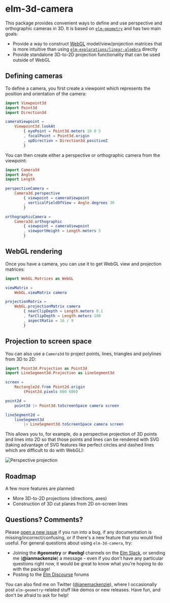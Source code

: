 # elm-3d-camera

This package provides convenient ways to define and use perspective and
orthographic cameras in 3D. It is based on [`elm-geometry`](http://package.elm-lang.org/packages/ianmackenzie/elm-geometry/latest)
and has two main goals:

  - Provide a way to construct [WebGL](https://package.elm-lang.org/packages/elm-explorations/webgl/latest/)
    model/view/projection matrices that is more intuitive than using
    [`elm-explorations/linear-algebra`](http://package.elm-lang.org/packages/elm-explorations/linear-algebra/latest)
    directly
  - Provide standalone 3D-to-2D projection functionality that can be used
    outside of WebGL

## Defining cameras

To define a camera, you first create a viewpoint which represents the position
and orientation of the camera:

```elm
import Viewpoint3d
import Point3d
import Direction3d

cameraViewpoint =
    Viewpoint3d.lookAt
        { eyePoint = Point3d.meters 10 0 5
        , focalPoint = Point3d.origin
        , upDirection = Direction3d.positiveZ
        }
```

You can then create either a perspective or orthographic camera from the
viewpoint:

```elm
import Camera3d
import Angle
import Length

perspectiveCamera =
    Camera3d.perspective
        { viewpoint = cameraViewpoint
        , verticalFieldOfView = Angle.degrees 30
        }

orthographicCamera =
    Camera3d.orthographic
        { viewpoint = cameraViewpoint
        , viewportHeight = Length.meters 5
        }
```

## WebGL rendering

Once you have a camera, you can use it to get WebGL view and projection
matrices:

```elm
import WebGL.Matrices as WebGL

viewMatrix =
    WebGL.viewMatrix camera

projectionMatrix =
    WebGL.projectionMatrix camera
        { nearClipDepth = Length.meters 0.1
        , farClipDepth = Length.meters 100
        , aspectRatio = 16 / 9
        }
```

## Projection to screen space

You can also use a `Camera3d` to project points, lines, triangles and polylines
from 3D to 2D:

```elm
import Point3d.Projection as Point3d
import LineSegment3d.Projection as LineSegment3d

screen =
    Rectangle2d.from Point2d.origin
        (Point2d.pixels 800 600)

point2d =
    point3d |> Point3d.toScreenSpace camera screen

lineSegment2d =
    lineSegment3d
        |> LineSegment3d.toScreenSpace camera screen
```

This allows you to, for example, do a perspective projection of 3D points and
lines into 2D so that those points and lines can be rendered with SVG (taking
advantage of SVG features like perfect circles and dashed lines which are
difficult to do with WebGL):

![Perspective projection](https://ianmackenzie.github.io/elm-3d-camera/1.0.0/projection.png)

## Roadmap

A few more features are planned:

  - More 3D-to-2D projections (directions, axes)
  - Construction of 3D cut planes from 2D on-screen lines

## Questions? Comments?

Please [open a new issue](https://github.com/ianmackenzie/elm-3d-camera/issues) if you
run into a bug, if any documentation is missing/incorrect/confusing, or if
there's a new feature that you would find useful. For general questions about
using `elm-3d-camera`, try:

  - Joining the **#geometry** or **#webgl** channels on the [Elm Slack](http://elmlang.herokuapp.com/),
    or sending me (**@ianmackenzie**) a message - even if you don't have any
    particular questions right now, it would be great to know what you're hoping
    to do with the package!
  - Posting to the [Elm Discourse](https://discourse.elm-lang.org/) forums

You can also find me on Twitter ([@ianemackenzie](https://twitter.com/ianemackenzie)),
where I occasionally post `elm-geometry`-related stuff like demos or new
releases. Have fun, and don't be afraid to ask for help!

